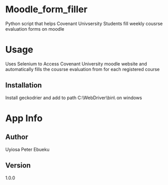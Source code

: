 # Moodle_form_filler

Python script that helps Covenant Univsersity Students fill weekly cousrse evaluation forms on moodle

# Usage
Uses Selenium to Access Covenant University moodle website and automatically fills the cousrse evaluation from for each registered course

## Installation

Install geckodrier and add to path C:\WebDriver\bin\ on windows

# App Info

## Author
Uyiosa Peter Ebueku

## Version 
1.0.0
